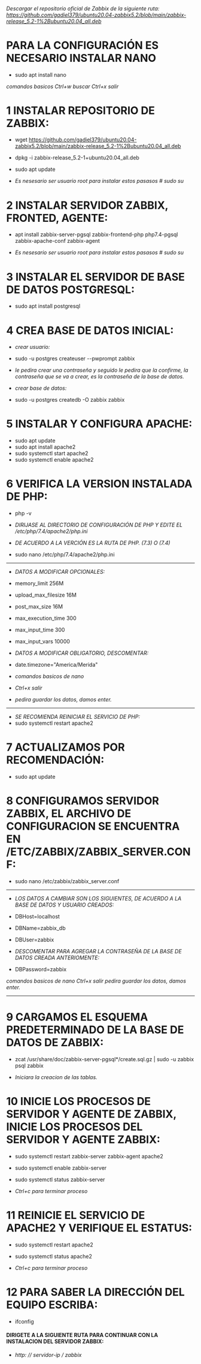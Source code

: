 ###### Descargar el repositorio oficial de Zabbix de la siguiente ruta: https://github.com/gadiel379/ubuntu20.04-zabbix5.2/blob/main/zabbix-release_5.2-1%2Bubuntu20.04_all.deb
 
 # PARA LA CONFIGURACIÓN ES NECESARIO INSTALAR NANO
  * sudo apt install nano
 
 *comandos basicos*
 *Ctrl+w buscar*
 *Ctrl+x salir*
  
 
# 1 INSTALAR REPOSITORIO DE ZABBIX:
* wget https://github.com/gadiel379/ubuntu20.04-zabbix5.2/blob/main/zabbix-release_5.2-1%2Bubuntu20.04_all.deb
* dpkg -i zabbix-release_5.2-1+ubuntu20.04_all.deb
* sudo apt update

 * *Es nesesario ser usuario root para instalar estos pasasos # sudo su*
 
# 2 INSTALAR SERVIDOR ZABBIX, FRONTED, AGENTE:
* apt install zabbix-server-pgsql zabbix-frontend-php php7.4-pgsql zabbix-apache-conf zabbix-agent

* *Es nesesario ser usuario root para instalar estos pasasos # sudo su*

# 3 INSTALAR EL SERVIDOR DE BASE DE DATOS POSTGRESQL:
* sudo apt install postgresql  
  
# 4 CREA BASE DE DATOS INICIAL:
* *crear usuario:*
* sudo -u postgres createuser --pwprompt zabbix

* *le pedira crear una contraseña y seguido le pedira que la confirme, la contraseña que se va a crear, es la contraseña de la base de datos.*

* *crear base de datos:*
* sudo -u postgres createdb -O zabbix zabbix

# 5 INSTALAR Y CONFIGURA APACHE:
 * sudo apt update
 * sudo apt install  apache2 
 * sudo systemctl start apache2
 * sudo systemctl enable apache2


# 6 VERIFICA LA VERSION INSTALADA DE PHP:
 * php -v  

* *DIRIJASE AL DIRECTORIO DE CONFIGURACIÓN DE PHP Y EDITE EL /etc/php/7.4/apache2/php.ini* 
* *DE ACUERDO A LA VERCIÓN ES LA RUTA DE PHP. (7.3) O (7.4)*

* sudo nano /etc/php/7.4/apache2/php.ini   
 
******************************************
* *DATOS A MODIFICAR OPCIONALES:*
* memory_limit 256M
* upload_max_filesize 16M
* post_max_size 16M
* max_execution_time 300
* max_input_time 300
* max_input_vars 10000

* *DATOS A MODIFICAR OBLIGATORIO, DESCOMENTAR:*
* date.timezone="America/Merida"

* *comandos basicos de nano*
* *Ctrl+x salir*
* *pedira guardar los datos, damos enter.*
*******************************************

* *SE RECOMIENDA REINICIAR EL SERVICIO DE PHP:*
* sudo systemctl restart apache2


# 7 ACTUALIZAMOS POR RECOMENDACIÓN:
* sudo apt update


# 8 CONFIGURAMOS SERVIDOR ZABBIX, EL ARCHIVO DE CONFIGURACION SE ENCUENTRA EN /ETC/ZABBIX/ZABBIX_SERVER.CONF:
* sudo nano /etc/zabbix/zabbix_server.conf
 
*********************************************************************************************
* *LOS DATOS A CAMBIAR SON LOS SIGUIENTES, DE ACUERDO A LA BASE DE DATOS Y USUARIO CREADOS:*
* DBHost=localhost
* DBName=zabbix_db
* DBUser=zabbix

* *DESCOMENTAR PARA AGREGAR LA CONTRASEÑA DE LA BASE DE DATOS CREADA ANTERIOMENTE:*
* DBPassword=zabbix

*comandos basicos de nano*
*Ctrl+x salir*
*pedira guardar los datos, damos enter.*
*********************************************************************************************


# 9 CARGAMOS EL ESQUEMA PREDETERMINADO DE LA BASE DE DATOS DE ZABBIX:
* zcat /usr/share/doc/zabbix-server-pgsql*/create.sql.gz | sudo -u zabbix psql zabbix

* *Iniciara la creacion de las tablas.*

# 10 INICIE LOS PROCESOS DE SERVIDOR Y AGENTE DE ZABBIX, INICIE LOS PROCESOS  DEL SERVIDOR  Y AGENTE ZABBIX:
* sudo systemctl restart zabbix-server zabbix-agent apache2
* sudo systemctl enable zabbix-server
* sudo systemctl status zabbix-server

* *Ctrl+c para terminar proceso*

# 11 REINICIE EL SERVICIO DE APACHE2 Y VERIFIQUE EL ESTATUS:
* sudo systemctl restart apache2
* sudo systemctl status apache2

* *Ctrl+c para terminar proceso*

# 12 PARA SABER LA DIRECCIÓN DEL EQUIPO ESCRIBA:
* ifconfig

#### DIRIGETE A LA SIGUIENTE RUTA PARA CONTINUAR CON LA INSTALACION DEL SERVIDOR ZABBIX:
* *http: // servidor-ip / zabbix*
